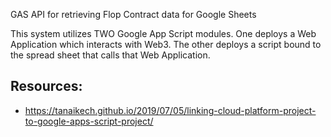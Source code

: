 GAS API for retrieving Flop Contract data for Google Sheets

This system utilizes TWO Google App Script modules. One deploys a Web Application which interacts with Web3. The other deploys a script bound to the spread sheet that calls that Web Application.

<!-- https://developers.google.com/apps-script/guides/sheets/functions -->
<!-- SPECIFICALLY: getBlogPosts() example for calling web application -->


## Resources:
- https://tanaikech.github.io/2019/07/05/linking-cloud-platform-project-to-google-apps-script-project/